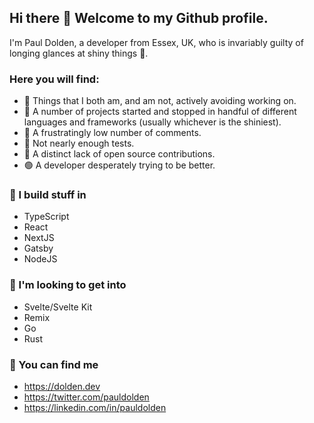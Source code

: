 ## Hi there 👋 Welcome to my Github profile.  

I'm Paul Dolden, a developer from Essex, UK, who is invariably guilty of longing glances at shiny things 💎.

### Here you will find:

- 🔴 Things that I both am, and am not, actively avoiding working on.
- 🔴 A number of projects started and stopped in handful of different languages and frameworks (usually whichever is the shiniest).
- 🔴 A frustratingly low number of comments. 
- 🔴 Not nearly enough tests.
- 🔴 A distinct lack of open source contributions.
- 🟢 A developer desperately trying to be better.

### 🔨 I build stuff in

- TypeScript
- React
- NextJS
- Gatsby
- NodeJS

### 💭 I'm looking to get into
- Svelte/Svelte Kit
- Remix
- Go
- Rust

### 📍 You can find me

- https://dolden.dev
- https://twitter.com/pauldolden
- https://linkedin.com/in/pauldolden


<!--
**pauldolden/pauldolden** is a ✨ _special_ ✨ repository because its `README.md` (this file) appears on your GitHub profile.

Here are some ideas to get you started:

- 🔭 I’m currently working on ...
- 🌱 I’m currently learning ...
- 👯 I’m looking to collaborate on ...
- 🤔 I’m looking for help with ...
- 💬 Ask me about ...
- 📫 How to reach me: ...
- 😄 Pronouns: ...
- ⚡ Fun fact: ...
-->
